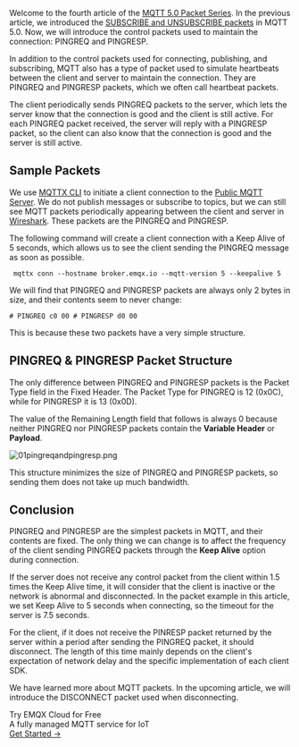 Welcome to the fourth article of the [MQTT 5.0 Packet Series](https://www.emqx.com/en/blog/Introduction-to-mqtt-control-packets). In the previous article, we introduced the [SUBSCRIBE and UNSUBSCRIBE packets](https://www.emqx.com/en/blog/mqtt-5-0-control-packets-03-subscribe-unsubscribe) in MQTT 5.0. Now, we will introduce the control packets used to maintain the connection: PINGREQ and PINGRESP.

In addition to the control packets used for connecting, publishing, and subscribing, MQTT also has a type of packet used to simulate heartbeats between the client and server to maintain the connection. They are PINGREQ and PINGRESP packets, which we often call heartbeat packets.

The client periodically sends PINGREQ packets to the server, which lets the server know that the connection is good and the client is still active. For each PINGREQ packet received, the server will reply with a PINGRESP packet, so the client can also know that the connection is good and the server is still active.

## Sample Packets

We use [MQTTX CLI](https://mqttx.app/) to initiate a client connection to the [Public MQTT Server](http://broker.emqx.io/). We do not publish messages or subscribe to topics, but we can still see MQTT packets periodically appearing between the client and server in [Wireshark](https://www.wireshark.org/). These packets are the PINGREQ and PINGRESP.

The following command will create a client connection with a Keep Alive of 5 seconds, which allows us to see the client sending the PINGREQ message as soon as possible.

```
 mqttx conn --hostname broker.emqx.io --mqtt-version 5 --keepalive 5
```

We will find that PINGREQ and PINGRESP packets are always only 2 bytes in size, and their contents seem to never change:

```
# PINGREQ c0 00 # PINGRESP d0 00
```

This is because these two packets have a very simple structure.

## PINGREQ & PINGRESP Packet Structure

The only difference between PINGREQ and PINGRESP packets is the Packet Type field in the Fixed Header. The Packet Type for PINGREQ is 12 (0x0C), while for PINGRESP it is 13 (0x0D).

The value of the Remaining Length field that follows is always 0 because neither PINGREQ nor PINGRESP packets contain the **Variable Header** or **Payload**.

![01pingreqandpingresp.png](https://assets.emqx.com/images/74dec0938b2cef37c488d4003c9a3027.png)

This structure minimizes the size of PINGREQ and PINGRESP packets, so sending them does not take up much bandwidth.

## Conclusion

PINGREQ and PINGRESP are the simplest packets in MQTT, and their contents are fixed. The only thing we can change is to affect the frequency of the client sending PINGREQ packets through the **Keep Alive** option during connection.

If the server does not receive any control packet from the client within 1.5 times the Keep Alive time, it will consider that the client is inactive or the network is abnormal and disconnected. In the packet example in this article, we set Keep Alive to 5 seconds when connecting, so the timeout for the server is 7.5 seconds.

For the client, if it does not receive the PINRESP packet returned by the server within a period after sending the PINGREQ packet, it should disconnect. The length of this time mainly depends on the client's expectation of network delay and the specific implementation of each client SDK.

We have learned more about MQTT packets. In the upcoming article, we will introduce the DISCONNECT packet used when disconnecting.

<section class="promotion">
    <div>
        Try EMQX Cloud for Free
        <div class="is-size-14 is-text-normal has-text-weight-normal">A fully managed MQTT service for IoT</div>
    </div>
    <a href="https://accounts.emqx.com/signup?continue=https://cloud-intl.emqx.com/console/deployments/0?oper=new" class="button is-gradient px-5">Get Started →</a>
</section>
